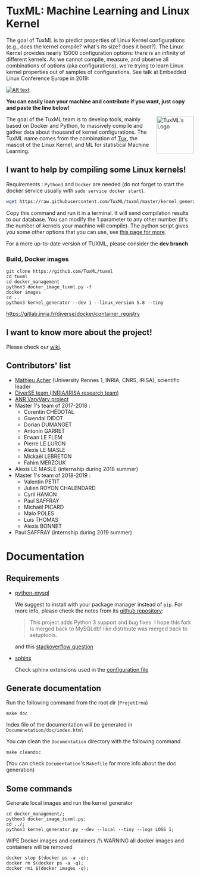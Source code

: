 # TuxML: Machine Learning and Linux Kernel


The goal of TuxML is to predict properties of Linux Kernel
configurations (e.g., does the kernel compile? what's its size? does
it boot?).  The Linux Kernel provides nearly 15000 configuration
options: there is an infinity of different kernels.  As we cannot
compile, measure, and observe all combinations of options (aka
configurations), we're trying to learn Linux kernel properties out of
samples of configurations. See talk at Embedded Linux Conference
Europe in 2019:

[![Alt
text](https://img.youtube.com/vi/UBghs-cwQX4/0.jpg)](https://www.youtube.com/watch?v=UBghs-cwQX4)

**You can easily loan your machine and contribute if you want, just
  copy and paste the line below!**

<img align="right" width="100" height="100"
src="miscellaneous/informations/tuxml_logo_small.png" alt="TuxML's
Logo"/>

The goal of the TuxML team is to develop tools, mainly based on Docker
and Python, to massively compile and gather data about thousand of
kernel configurations.  The TuxML name comes from the combination of
[Tux](https://en.wikipedia.org/wiki/Tux_(mascot)), the mascot of the
Linux Kernel, and ML for statistical Machine Learning.

## I want to help by compiling some Linux kernels!

Requirements : `Python3` and `Docker` are needed (do not forget to
start the docker service usually with `sudo service docker start`).

```bash
wget https://raw.githubusercontent.com/TuxML/tuxml/master/kernel_generator.py ; python3 kernel_generator.py --dev 1
```

Copy this command and run it in a terminal. It will send compilation
results to our database.  You can modify the 1 parameter to any other
number (it's the number of kernels your machine will compile).  The
python script gives you some other options that you can use, see [this
page for
more](https://github.com/TuxML/tuxml/wiki/User_documentation#python-script-entry-point--kernel_generatorpy).

For a more up-to-date version of TUXML, please consider the **dev
branch**


### Build, Docker images

```
git clone https://github.com/TuxML/tuxml 
cd tuxml 
cd docker_management 
python3 docker_image_tuxml.py -f
docker images 
cd ..
python3 kernel_generator --dev 1 --linux_version 5.8 --tiny
``` 
https://gitlab.inria.fr/diverse/docker/container_registry 

## I want to know more about the project!

Please check our [wiki](https://github.com/TuxML/tuxml/wiki).

## Contributors' list

* [Mathieu Acher](http://www.mathieuacher.com/) (University Rennes 1, INRIA, CNRS, IRISA), scientific leader
* [DiverSE team (INRIA/IRISA research team)](http://www.diverse-team.fr/)
* [ANR VaryVary project](https://varyvary.github.io/)
* Master 1's team of 2017-2018 :
  - Corentin CHÉDOTAL
  - Gwendal DIDOT
  - Dorian DUMANGET
  - Antonin GARRET
  - Erwan LE FLEM
  - Pierre LE LURON
  - Alexis LE MASLE
  - Mickaël LEBRETON
  - Fahim MERZOUK
* Alexis LE MASLE (internship during 2018 summer)
* Master 1's team of 2018-2019 :
  - Valentin PETIT
  - Julien ROYON CHALENDARD
  - Cyril HAMON
  - Paul SAFFRAY
  - Michaël PICARD
  - Malo POLES
  - Luis THOMAS
  - Alexis BONNET
* Paul SAFFRAY (internship during 2019 summer)

# Documentation

## Requirements

- [python-mysql](https://github.com/PyMySQL/mysqlclient-python)

  We suggest to install with your package manager instead of `pip`.
  For more info, please check the notes from its [github
  repository](https://github.com/PyMySQL/mysqlclient-python):

  > This project adds Python 3 support and bug fixes. I hope this fork is
  > merged back to MySQLdb1 like distribute was merged back to setuptools.

  and this [stackoverflow
  question](https://stackoverflow.com/questions/42357853/mysql-python-pip-install-error)

- [sphinx](https://www.sphinx-doc.org/en/master/)

  Check sphinx extensions used in the [configuration
file](https://github.com/garandria/ProjetIrma/blob/master/Documentation/conf.py#L39)

## Generate documentation

Run the following command from the root dir (`ProjetIrma`)

```
make doc
```

Index file of the documentation will be generated in
`Documenetation/doc/index.html`


You can clean the `Documentation` directory with the following command

```
make cleandoc
```

(You can check `Documentation`'s `Makefile` for more info about the
doc generation)

## Some commands

Generate local images and run the kernel generator

```
cd docker_management/; 
python3 docker_image_tuxml.py; 
cd ../; 
python3 kernel_generator.py --dev --local --tiny --logs LOGS 1;
```

WIPE Docker images and containers /!\ WARNING all docker images and containers will be removed

```
docker stop $(docker ps -a -q); 
docker rm $(docker ps -a -q); 
docker rmi $(docker images -q); 
```
